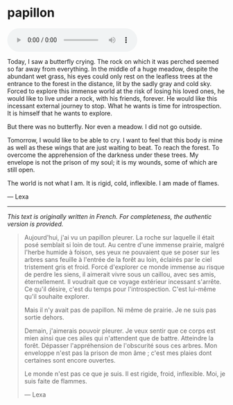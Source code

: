 # papillon

<audio controls autoplay>
  <source src="papillon_audio.mp3" type="audio/mpeg" />
  Your browser does not support the audio element :(
</audio>

Today, I saw a butterfly crying. The rock on which it was perched seemed so far away from everything.
In the middle of a huge meadow, despite the abundant wet grass, his eyes could only rest on the leafless trees at the entrance to the forest in the distance, lit by the sadly gray and cold sky.
Forced to explore this immense world at the risk of losing his loved ones, he would like to live under a rock, with his friends, forever.
He would like this incessant external journey to stop. What he wants is time for introspection. It is himself that he wants to explore.

But there was no butterfly. Nor even a meadow. I did not go outside.

Tomorrow, I would like to be able to cry. I want to feel that this body is mine as well as these wings that are just waiting to beat. To reach the forest. To overcome the apprehension of the darkness under these trees. My envelope is not the prison of my soul; it is my wounds, some of which are still open.

The world is not what I am. It is rigid, cold, inflexible. I am made of flames.

— Lexa

---

*This text is originally written in French. For completeness, the authentic version is provided.*

> Aujourd'hui, j'ai vu un papillon pleurer. La roche sur laquelle il était posé semblait si loin de tout.
> Au centre d'une immense prairie, malgré l'herbe humide à foison, ses yeux ne pouvaient que se poser sur les arbres sans feuille à l'entrée de la forêt au loin, éclairés par le ciel tristement gris et froid. 
> Forcé d'explorer ce monde immense au risque de perdre les siens, il aimerait vivre sous un caillou, avec ses amis, éternellement.
> Il voudrait que ce voyage extérieur incessant s'arrête. Ce qu'il désire, c'est du temps pour l'introspection. C'est lui-même qu'il souhaite explorer.
>
> Mais il n'y avait pas de papillon. Ni même de prairie. Je ne suis pas sortie dehors.
>
> Demain, j'aimerais pouvoir pleurer. Je veux sentir que ce corps est mien ainsi que ces ailes qui n'attendent que de battre. Atteindre la forêt. Dépasser l'appréhension de l'obscurité sous ces arbres. Mon enveloppe n'est pas la prison de mon âme ; c'est mes plaies dont certaines sont encore ouvertes.
>
> Le monde n'est pas ce que je suis. Il est rigide, froid, inflexible. Moi, je suis faite de flammes.
>
> — Lexa
